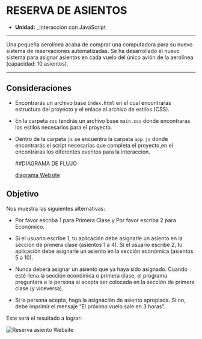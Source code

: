 # RESERVA DE ASIENTOS

* **Unidad:** _Interaccion con JavaScript
***

Una pequeña aerolínea acaba de comprar una computadora para su nuevo sistema de reservaciones automatizadas. Se ha desarrollado el nuevo sistema para asignar asientos en cada vuelo del único avión de la aerolínea (capacidad: 10 asientos).

***

## Consideraciones

* Encontrarás un archivo base `index.html` en el cual encontraras
  estructura del proyecto y el enlace al archivo de estilos (CSS).

* En la carpeta `css` tendrás un archivo base `main.css` donde       encontraras los estilos necesarios para el proyecto.

* Dentro de la carpeta `js` se encuentra la carpeta `app.js` donde
  encontrarás el script necesarias que completa el proyecto,en el encontraras los diferentes eventos para la interaccion.

  ##DIAGRAMA DE FLUJO

  [diagrama Website](assets/image/diagrama.png)
     
## Objetivo

Nos muestra las siguientes alternativas:

* Por favor escriba 1 para Primera Clase y Por favor escriba 2 para Económico.

* Si el usuario escribe 1, tu aplicación debe asignarle un asiento en la sección de primera clase (asientos 1 a 4). Si el usuario escribe 2, tu aplicación debe asignarle un asiento en la sección económica (asientos 5 a 10).

* Nunca deberá asignar un asiento que ya haya sido asignado. Cuando esté llena la sección económica o primera clase, el programa  preguntara a la persona si acepta ser colocada en la sección de primera clase (y viceversa).

* Si la persona acepta, haga la asignación de asiento apropiada.
Si no, debe imprimir el mensaje “El próximo vuelo sale en 3 horas”.

Este será el resultado
a lograr:

![Reserva asiento Website](assets/image/image.png)